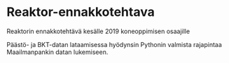 # Reaktor-ennakkotehtava
Reaktorin ennakkotehtävä kesälle 2019 koneoppimisen osaajille

Päästö- ja BKT-datan lataamisessa hyödynsin Pythonin valmista rajapintaa Maailmanpankin datan lukemiseen. 
